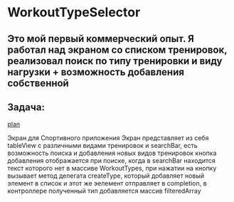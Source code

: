 # WorkoutTypeSelector
## Это мой первый коммерческий опыт. Я работал над экраном со списком тренировок, реализовал поиск по типу тренировки и виду нагрузки + возможность добавления собственной

## Задача:
[plan](https://github.com/PrezAndrey/WorkoutTypeSelector/blob/main/IMAGE%202022-04-24%2022:08:09.jpg)

Экран для Спортивного приложения
Экран представляет из себя tableView с различными видами тренировок и searchBar, есть возможность поиска и добавления новых видов тренировок
кнопка добавления отображается при поиске, когда в searchBar находится текст которого нет в массиве WorkoutTypes, при нажатии на кнопку вызывает метод делегата createType, который добавляет новый элемент в список и этот же эелемент отправляет в completion, в контроллере полученный тип добавляется массив filteredArray

